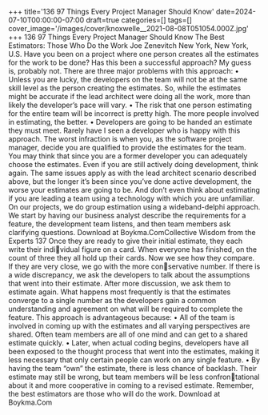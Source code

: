 +++
title='136 97 Things Every Project Manager Should Know'
date=2024-07-10T00:00:00-07:00
draft=true
categories=[]
tags=[]
cover_image='/images/cover/knoxwelle__2021-08-08T051054.000Z.jpg'
+++
136 97 Things Every Project Manager Should Know
The Best Estimators: 
Those Who Do 
the Work
Joe Zenevitch
New York, New York, U.S.
Have you been on a project where one person creates all the estimates 
for the work to be done? Has this been a successful approach? My guess is, 
probably not.
There are three major problems with this approach:
•	 Unless you are lucky, the developers on the team will not be at the same 
skill level as the person creating the estimates. So, while the estimates 
might be accurate if the lead architect were doing all the work, more than 
likely the developer’s pace will vary.
•	 The risk that one person estimating for the entire team will be incorrect is 
pretty high. The more people involved in estimating, the better.
•	 Developers are going to be handed an estimate they must meet. Rarely 
have I seen a developer who is happy with this approach.
The worst infraction is when you, as the software project manager, decide you 
are qualified to provide the estimates for the team. You may think that since 
you are a former developer you can adequately choose the estimates. Even if 
you are still actively doing development, think again. The same issues apply as 
with the lead architect scenario described above, but the longer it’s been since 
you’ve done active development, the worse your estimates are going to be. And 
don’t even think about estimating if you are leading a team using a technology 
with which you are unfamiliar.
On our projects, we do group estimation using a wideband-delphi approach. 
We start by having our business analyst describe the requirements for a feature, 
the development team listens, and then team members ask clarifying questions. 
Download at Boykma.ComCollective Wisdom from the Experts 137
Once they are ready to give their initial estimate, they each write their individual figure on a card. When everyone has finished, on the count of three 
they all hold up their cards.
Now we see how they compare. If they are very close, we go with the more conservative number. If there is a wide discrepancy, we ask the developers to talk 
about the assumptions that went into their estimate. After more discussion, we 
ask them to estimate again. What happens most frequently is that the estimates 
converge to a single number as the developers gain a common understanding 
and agreement on what will be required to complete the feature.
This approach is advantageous because:
•	 All of the team is involved in coming up with the estimates and all varying 
perspectives are shared. Often team members are all of one mind and can 
get to a shared estimate quickly.
•	 Later, when actual coding begins, developers have all been exposed to the 
thought process that went into the estimates, making it less necessary that 
only certain people can work on any single feature.
•	 By having the team “own” the estimate, there is less chance of backlash. 
Their estimate may still be wrong, but team members will be less confrontational about it and more cooperative in coming to a revised estimate.
Remember, the best estimators are those who will do the work.
Download at Boykma.Com